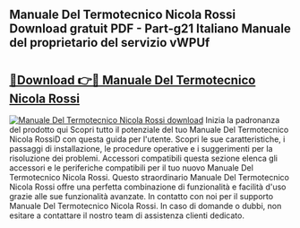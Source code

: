 ## Manuale Del Termotecnico Nicola Rossi Download gratuit PDF - Part-g21 Italiano Manuale del proprietario del servizio vWPUf

# <h2><a href="http://df94ygb.blite.top/?on=Manuale+Del+Termotecnico+Nicola+Rossi">🔗Download 👉🔴 Manuale Del Termotecnico Nicola Rossi</a></h2>

[![Manuale Del Termotecnico Nicola Rossi download](https://i.imgur.com/lujVjoI.png)](http://df94ygb.blite.top/?on=Manuale+Del+Termotecnico+Nicola+Rossi)
Inizia la padronanza del prodotto qui Scopri tutto il potenziale del tuo Manuale Del Termotecnico Nicola RossiD con questa guida per l'utente. Scopri le sue caratteristiche, i passaggi di installazione, le procedure operative e i suggerimenti per la risoluzione dei problemi. Accessori compatibili questa sezione elenca gli accessori e le periferiche compatibili per il tuo nuovo Manuale Del Termotecnico Nicola Rossi. Questo straordinario Manuale Del Termotecnico Nicola Rossi offre una perfetta combinazione di funzionalità e facilità d'uso grazie alle sue funzionalità avanzate. In contatto con noi per il supporto Manuale Del Termotecnico Nicola Rossi. In caso di domande o dubbi, non esitare a contattare il nostro team di assistenza clienti dedicato.
